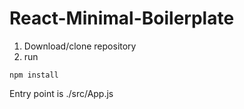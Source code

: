 # React-Minimal-Boilerplate
 
1. Download/clone repository
2. run 
```
npm install 
```

Entry point is ./src/App.js
